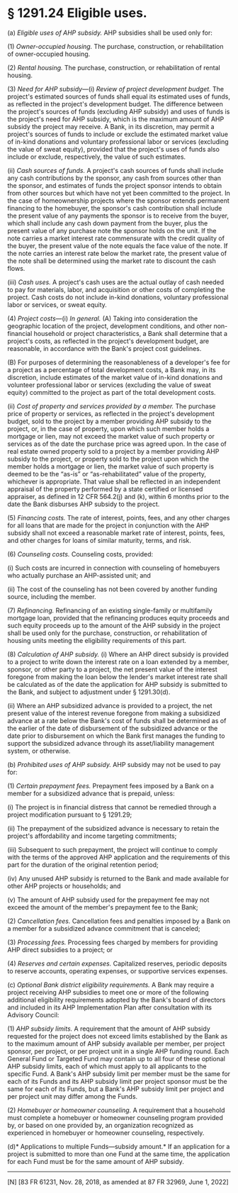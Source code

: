 # § 1291.24   Eligible uses.

(a) *Eligible uses of AHP subsidy.* AHP subsidies shall be used only for:


(1) *Owner-occupied housing.* The purchase, construction, or rehabilitation of owner-occupied housing.


(2) *Rental housing.* The purchase, construction, or rehabilitation of rental housing.


(3) *Need for AHP subsidy*—(i) *Review of project development budget.* The project's estimated sources of funds shall equal its estimated uses of funds, as reflected in the project's development budget. The difference between the project's sources of funds (excluding AHP subsidy) and uses of funds is the project's need for AHP subsidy, which is the maximum amount of AHP subsidy the project may receive. A Bank, in its discretion, may permit a project's sources of funds to include or exclude the estimated market value of in-kind donations and voluntary professional labor or services (excluding the value of sweat equity), provided that the project's uses of funds also include or exclude, respectively, the value of such estimates.


(ii) *Cash sources of funds.* A project's cash sources of funds shall include any cash contributions by the sponsor, any cash from sources other than the sponsor, and estimates of funds the project sponsor intends to obtain from other sources but which have not yet been committed to the project. In the case of homeownership projects where the sponsor extends permanent financing to the homebuyer, the sponsor's cash contribution shall include the present value of any payments the sponsor is to receive from the buyer, which shall include any cash down payment from the buyer, plus the present value of any purchase note the sponsor holds on the unit. If the note carries a market interest rate commensurate with the credit quality of the buyer, the present value of the note equals the face value of the note. If the note carries an interest rate below the market rate, the present value of the note shall be determined using the market rate to discount the cash flows.


(iii) *Cash uses.* A project's cash uses are the actual outlay of cash needed to pay for materials, labor, and acquisition or other costs of completing the project. Cash costs do not include in-kind donations, voluntary professional labor or services, or sweat equity.


(4) *Project costs*—(i) *In general.* (A) Taking into consideration the geographic location of the project, development conditions, and other non-financial household or project characteristics, a Bank shall determine that a project's costs, as reflected in the project's development budget, are reasonable, in accordance with the Bank's project cost guidelines.


(B) For purposes of determining the reasonableness of a developer's fee for a project as a percentage of total development costs, a Bank may, in its discretion, include estimates of the market value of in-kind donations and volunteer professional labor or services (excluding the value of sweat equity) committed to the project as part of the total development costs.


(ii) *Cost of property and services provided by a member.* The purchase price of property or services, as reflected in the project's development budget, sold to the project by a member providing AHP subsidy to the project, or, in the case of property, upon which such member holds a mortgage or lien, may not exceed the market value of such property or services as of the date the purchase price was agreed upon. In the case of real estate owned property sold to a project by a member providing AHP subsidy to the project, or property sold to the project upon which the member holds a mortgage or lien, the market value of such property is deemed to be the “as-is” or “as-rehabilitated” value of the property, whichever is appropriate. That value shall be reflected in an independent appraisal of the property performed by a state certified or licensed appraiser, as defined in 12 CFR 564.2(j) and (k), within 6 months prior to the date the Bank disburses AHP subsidy to the project.


(5) *Financing costs.* The rate of interest, points, fees, and any other charges for all loans that are made for the project in conjunction with the AHP subsidy shall not exceed a reasonable market rate of interest, points, fees, and other charges for loans of similar maturity, terms, and risk.


(6) *Counseling costs.* Counseling costs, provided:


(i) Such costs are incurred in connection with counseling of homebuyers who actually purchase an AHP-assisted unit; and


(ii) The cost of the counseling has not been covered by another funding source, including the member.


(7) *Refinancing.* Refinancing of an existing single-family or multifamily mortgage loan, provided that the refinancing produces equity proceeds and such equity proceeds up to the amount of the AHP subsidy in the project shall be used only for the purchase, construction, or rehabilitation of housing units meeting the eligibility requirements of this part.


(8) *Calculation of AHP subsidy.* (i) Where an AHP direct subsidy is provided to a project to write down the interest rate on a loan extended by a member, sponsor, or other party to a project, the net present value of the interest foregone from making the loan below the lender's market interest rate shall be calculated as of the date the application for AHP subsidy is submitted to the Bank, and subject to adjustment under § 1291.30(d).


(ii) Where an AHP subsidized advance is provided to a project, the net present value of the interest revenue foregone from making a subsidized advance at a rate below the Bank's cost of funds shall be determined as of the earlier of the date of disbursement of the subsidized advance or the date prior to disbursement on which the Bank first manages the funding to support the subsidized advance through its asset/liability management system, or otherwise.


(b) *Prohibited uses of AHP subsidy.* AHP subsidy may not be used to pay for:


(1) *Certain prepayment fees.* Prepayment fees imposed by a Bank on a member for a subsidized advance that is prepaid, unless:


(i) The project is in financial distress that cannot be remedied through a project modification pursuant to § 1291.29;


(ii) The prepayment of the subsidized advance is necessary to retain the project's affordability and income targeting commitments;


(iii) Subsequent to such prepayment, the project will continue to comply with the terms of the approved AHP application and the requirements of this part for the duration of the original retention period;


(iv) Any unused AHP subsidy is returned to the Bank and made available for other AHP projects or households; and


(v) The amount of AHP subsidy used for the prepayment fee may not exceed the amount of the member's prepayment fee to the Bank;


(2) *Cancellation fees.* Cancellation fees and penalties imposed by a Bank on a member for a subsidized advance commitment that is canceled;


(3) *Processing fees.* Processing fees charged by members for providing AHP direct subsidies to a project; or


(4) *Reserves and certain expenses.* Capitalized reserves, periodic deposits to reserve accounts, operating expenses, or supportive services expenses.


(c) *Optional Bank district eligibility requirements.* A Bank may require a project receiving AHP subsidies to meet one or more of the following additional eligibility requirements adopted by the Bank's board of directors and included in its AHP Implementation Plan after consultation with its Advisory Council:


(1) *AHP subsidy limits.* A requirement that the amount of AHP subsidy requested for the project does not exceed limits established by the Bank as to the maximum amount of AHP subsidy available per member, per project sponsor, per project, or per project unit in a single AHP funding round. Each General Fund or Targeted Fund may contain up to all four of these optional AHP subsidy limits, each of which must apply to all applicants to the specific Fund. A Bank's AHP subsidy limit per member must be the same for each of its Funds and its AHP subsidy limit per project sponsor must be the same for each of its Funds, but a Bank's AHP subsidy limit per project and per project unit may differ among the Funds.


(2) *Homebuyer or homeowner counseling.* A requirement that a household must complete a homebuyer or homeowner counseling program provided by, or based on one provided by, an organization recognized as experienced in homebuyer or homeowner counseling, respectively.


(d)* Applications to multiple Funds—subsidy amount.* If an application for a project is submitted to more than one Fund at the same time, the application for each Fund must be for the same amount of AHP subsidy.



---

[N] [83 FR 61231, Nov. 28, 2018, as amended at 87 FR 32969, June 1, 2022]




